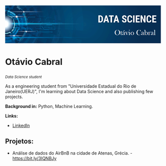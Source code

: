 
<p align="center">
  <img src="banner.png" >
</p>

# Otávio Cabral
<sub>*Data Science student*</sub>

As a engineering student from "Universidade Estadual do Rio de Janeiro(UERJ)", I'm learning about Data Science and also publishing few projects.



**Background in:** Python, Machine Learning.

**Links:**
* [LinkedIn](https://www.linkedin.com/in/ot%C3%A1vio-cabral-78a959228/)

## Projetos:

* Análise de dados do AirBnB na cidade de Atenas, Grécia. - https://bit.ly/3IQNBJy 
